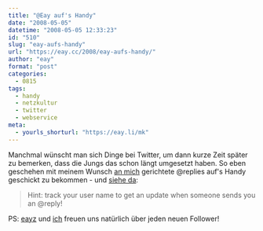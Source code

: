```yaml
---
title: "@Eay auf's Handy"
date: "2008-05-05"
datetime: "2008-05-05 12:33:23"
id: "510"
slug: "eay-aufs-handy"
url: "https://eay.cc/2008/eay-aufs-handy/"
author: "eay"
format: "post"
categories:
  - 0815
tags:
  - handy
  - netzkultur
  - twitter
  - webservice
meta:
  - yourls_shorturl: "https://eay.li/mk"
---
```


Manchmal wünscht man sich Dinge bei Twitter, um dann kurze Zeit später zu bemerken, dass die Jungs das schon längt umgesetzt haben. So eben geschehen mit meinem Wunsch [an mich](http://twitter.com/Eay) gerichtete @replies auf's Handy geschickt zu bekommen - und [siehe da](http://help.twitter.com/index.php?pg=kb.page&id=75):

> Hint: track your user name to get an update when someone sends you an @reply!

PS: [eayz](http://twitter.com/eayz) und [ich](http://twitter.com/Eay) freuen uns natürlich über jeden neuen Follower!
